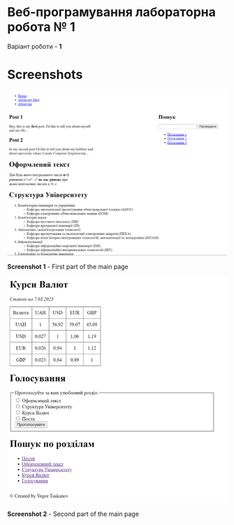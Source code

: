 # Веб-програмування лабораторна робота № 1

Варіант роботи - **1**

# Screenshots

![Main Page 1](/screenshots/main_page_1.png)

**Screenshot 1** - First part of the main page

![Main Page 2](/screenshots//main_page_2.png)

**Screenshot 2** - Second part of the main page